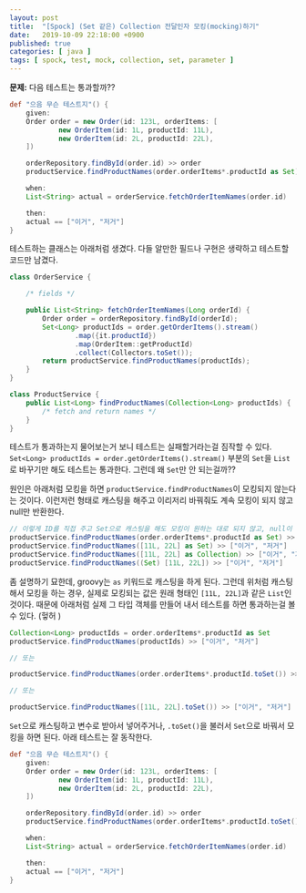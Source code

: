 ```yaml
---
layout: post
title:  "[Spock] (Set 같은) Collection 전달인자 모킹(mocking)하기"
date:   2019-10-09 22:18:00 +0900
published: true
categories: [ java ]
tags: [ spock, test, mock, collection, set, parameter ]
---
```


**문제:** 다음 테스트는 통과할까??

```groovy
def "으음 무슨 테스트지"() {
    given:
    Order order = new Order(id: 123L, orderItems: [
            new OrderItem(id: 1L, productId: 11L),
            new OrderItem(id: 2L, productId: 22L),
    ])

    orderRepository.findById(order.id) >> order
    productService.findProductNames(order.orderItems*.productId as Set) >> ["이거", "저거"]

    when:
    List<String> actual = orderService.fetchOrderItemNames(order.id)

    then:
    actual == ["이거", "저거"]
}
```

테스트하는 클래스는 아래처럼 생겼다. 다들 알만한 필드나 구현은 생략하고 테스트할 코드만 남겼다.

```java
class OrderService {

    /* fields */

    public List<String> fetchOrderItemNames(Long orderId) {
        Order order = orderRepository.findById(orderId);
        Set<Long> productIds = order.getOrderItems().stream()
                .map({it.productId})
                .map(OrderItem::getProductId)
                .collect(Collectors.toSet());
        return productService.findProductNames(productIds);
    }
}

class ProductService {
    public List<Long> findProductNames(Collection<Long> productIds) {
        /* fetch and return names */
    }
}
```

테스트가 통과하는지 물어보는거 보니 테스트는 실패할거라는걸 짐작할 수 있다. `Set<Long> productIds = order.getOrderItems().stream()` 부분의 `Set`을 `List`로 바꾸기만 해도 테스트는 통과한다. 그런데 왜 `Set`만 안 되는걸까??

원인은 아래처럼 모킹을 하면 `productService.findProductNames`이 모킹되지 않는다는 것이다. 이런저런 형태로 캐스팅을 해주고 이리저리 바꿔줘도 계속 모킹이 되지 않고 null만 반환한다.

```groovy
// 이렇게 ID를 직접 주고 Set으로 캐스팅을 해도 모킹이 원하는 대로 되지 않고, null이 반환된다. 피곤쓰
productService.findProductNames(order.orderItems*.productId as Set) >> ["이거", "저거"]
productService.findProductNames([11L, 22L] as Set) >> ["이거", "저거"]
productService.findProductNames([11L, 22L] as Collection) >> ["이거", "저거"]
productService.findProductNames((Set) [11L, 22L]) >> ["이거", "저거"]
```

좀 설명하기 묘한데, groovy는 `as` 키워드로 캐스팅을 하게 된다. 그런데 위처럼 캐스팅 해서 모킹을 하는 경우, 실제로 모킹되는 값은 원래 형태인 `[11L, 22L]`과 같은 `List`인 것이다. 때문에 아래처럼 실제 그 타입 객체를 만들어 내서 테스트를 하면 통과하는걸 볼 수 있다. (헣허 )

```groovy
Collection<Long> productIds = order.orderItems*.productId as Set
productService.findProductNames(productIds) >> ["이거", "저거"]

// 또는

productService.findProductNames(order.orderItems*.productId.toSet()) >> ["이거", "저거"]

// 또는

productService.findProductNames([11L, 22L].toSet()) >> ["이거", "저거"]
```

`Set`으로 캐스팅하고 변수로 받아서 넣어주거나, `.toSet()`을 불러서 `Set`으로 바꿔서 모킹을 하면 된다. 아래 테스트는 잘 동작한다.

```groovy
def "으음 무슨 테스트지"() {
    given:
    Order order = new Order(id: 123L, orderItems: [
            new OrderItem(id: 1L, productId: 11L),
            new OrderItem(id: 2L, productId: 22L),
    ])

    orderRepository.findById(order.id) >> order
    productService.findProductNames(order.orderItems*.productId.toSet()) >> ["이거", "저거"]

    when:
    List<String> actual = orderService.fetchOrderItemNames(order.id)

    then:
    actual == ["이거", "저거"]
}
```
